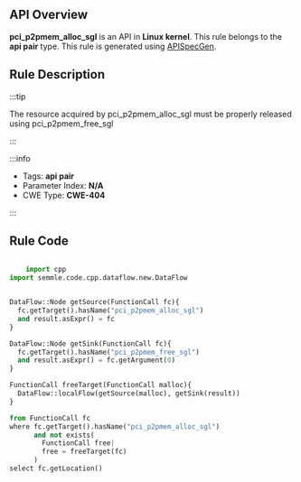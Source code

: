 ---
---


## API Overview
**pci_p2pmem_alloc_sgl** is an API in **Linux kernel**. This rule belongs to the **api pair** type. This rule is generated using [APISpecGen](../../tools/APISpecGen).
## Rule Description

:::tip

The resource acquired by pci_p2pmem_alloc_sgl must be properly released using pci_p2pmem_free_sgl

:::

:::info

- Tags: **api pair**
- Parameter Index: **N/A**
- CWE Type: **CWE-404**

:::

## Rule Code
```python

    import cpp
import semmle.code.cpp.dataflow.new.DataFlow


DataFlow::Node getSource(FunctionCall fc){
  fc.getTarget().hasName("pci_p2pmem_alloc_sgl")
  and result.asExpr() = fc
}

DataFlow::Node getSink(FunctionCall fc){
  fc.getTarget().hasName("pci_p2pmem_free_sgl")
  and result.asExpr() = fc.getArgument(0)
}

FunctionCall freeTarget(FunctionCall malloc){
  DataFlow::localFlow(getSource(malloc), getSink(result))
}

from FunctionCall fc
where fc.getTarget().hasName("pci_p2pmem_alloc_sgl")
      and not exists(
        FunctionCall free| 
        free = freeTarget(fc)
      )
select fc.getLocation()

    
```